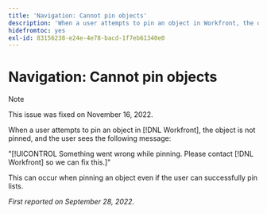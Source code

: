```yaml
---
title: 'Navigation: Cannot pin objects'
description: 'When a user attempts to pin an object in Workfront, the object is not pinned, and the user sees the following message: Something went wrong while pinning. Please contact Workfront so we can fix this.'
hidefromtoc: yes
exl-id: 83156238-e24e-4e78-bacd-1f7eb61340e0
---
```

# Navigation: Cannot pin objects

>[!NOTE]
>
>This issue was fixed on November 16, 2022.

When a user attempts to pin an object in [!DNL Workfront], the object is not pinned, and the user sees the following message:

"[!UICONTROL Something went wrong while pinning. Please contact [!DNL Workfront] so we can fix this.]"

This can occur when pinning an object even if the user can successfully pin lists.

_First reported on September 28, 2022._
